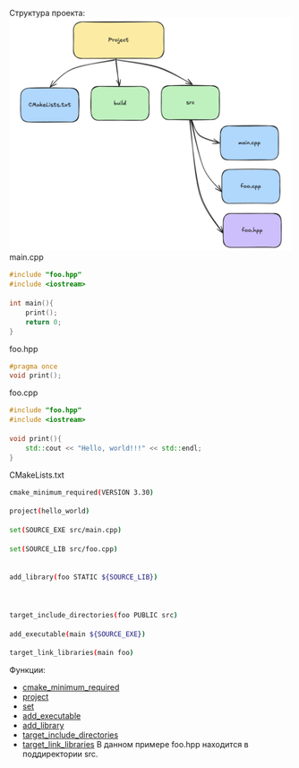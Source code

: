 Структура проекта:
![Drawing 2024-12-03 20.03.35.excalidraw](photo/2.png)
main.cpp
```c++
#include "foo.hpp"
#include <iostream>
  
int main(){
	print();
	return 0;
}
```
foo.hpp
```c++
#pragma once
void print();
```
foo.cpp
```c++
#include "foo.hpp"
#include <iostream>

void print(){
	std::cout << "Hello, world!!!" << std::endl;
}
```
CMakeLists.txt
```bash
cmake_minimum_required(VERSION 3.30)

project(hello_world)

set(SOURCE_EXE src/main.cpp)
  
set(SOURCE_LIB src/foo.cpp)
  

add_library(foo STATIC ${SOURCE_LIB})

  

target_include_directories(foo PUBLIC src)

add_executable(main ${SOURCE_EXE}) 
  
target_link_libraries(main foo)
```
Функции:
- [cmake_minimum_required](cmake_minimum_required.md)
- [project](project.md)
- [set](set.md)
- [add_executable](add_executable.md)
- [add_library](add_library.md)
- [target_include_directories](target_include_directories.md)
- [target_link_libraries](target_link_libraries.md)
В данном примере foo.hpp находится в поддиректории src.
